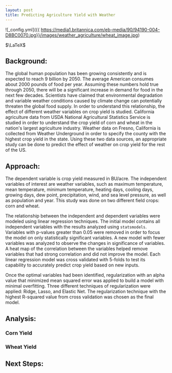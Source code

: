 ```yaml
---
layout: post
title: Predicting Agriculture Yield with Weather
---
```

![_config.yml]({{ https://media1.britannica.com/eb-media/90/94190-004-D8BC0070.jpg}}/images/weather_agriculture/wheat_image.jpg)


$\LaTeX$

## Background:
The global human population has been growing consistently and is expected to reach 9 billion by 2050. The average American consumes about 2000 pounds of food per year. Assuming these numbers hold true through 2050, there will be a significant increase in demand for food in the next few decades. Scientists have claimed that environmental degradation and variable weather conditions caused by climate change can potentially threaten the global food supply. In order to understand this relationship, the effect of different weather variables on crop yield is studied. California agriculture data from USDA National Agricultural Statistics Service is studied in order to understand the crop yield of corn and wheat in the nation's largest agriculture industry. Weather data on Fresno, California is collected from Weather Underground in order to specify the county with the highest crop yield in the state. Using these two data sources, an appropriate study can be done to predict the effect of weather on crop yield for the rest of the US.

## Approach:
The dependent variable is crop yield measured in BU/acre. The independent variables of interest are weather variables, such as maximum temperature, mean temperature, minimum temperature, heating days, cooling days, growing days, dew point, precipitation, wind, and sea level pressure, as well as population and year. This study was done on two different field crops: corn and wheat.

The relationship between the independent and dependent variables were modeled using linear regression techniques. The initial model contains all independent variables with the results analyzed using `statsmodels`. Variables with p-values greater than 0.05 were removed in order to focus the model on only statistically significant variables. A new model with fewer variables was analyzed to observe the changes in significance of variables. A heat map of the correlation between the variables helped remove variables that had strong correlation and did not improve the model. Each linear regression model was cross validated with 5-folds to test its capability to accurately predict crop yield based on new inputs.

Once the optimal variables had been identified, regularization with an alpha value that minimized mean squared error was applied to build a model with minimal overfitting. Three different techniques of regularization were applied: Ridge, Lasso, and Elastic Net. The regularization technique with the highest R-squared value from cross validation was chosen as the final model.

## Analysis:

### Corn Yield



### Wheat Yield


## Next Steps:
